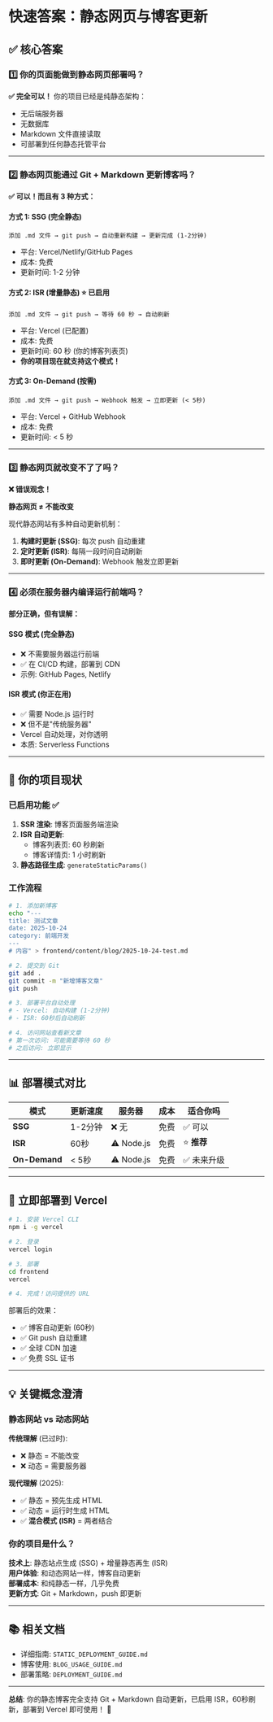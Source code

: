 # 快速答案：静态网页与博客更新

## ✅ 核心答案

### 1️⃣ 你的页面能做到静态网页部署吗？

**✅ 完全可以！** 你的项目已经是纯静态架构：
- 无后端服务器
- 无数据库
- Markdown 文件直接读取
- 可部署到任何静态托管平台

---

### 2️⃣ 静态网页能通过 Git + Markdown 更新博客吗？

**✅ 可以！而且有 3 种方式：**

#### 方式 1: SSG (完全静态) 
```
添加 .md 文件 → git push → 自动重新构建 → 更新完成 (1-2分钟)
```
- 平台: Vercel/Netlify/GitHub Pages
- 成本: 免费
- 更新时间: 1-2 分钟

#### 方式 2: ISR (增量静态) ⭐ 已启用
```
添加 .md 文件 → git push → 等待 60 秒 → 自动刷新
```
- 平台: Vercel (已配置)
- 成本: 免费
- 更新时间: 60 秒 (你的博客列表页)
- **你的项目现在就支持这个模式！**

#### 方式 3: On-Demand (按需)
```
添加 .md 文件 → git push → Webhook 触发 → 立即更新 (< 5秒)
```
- 平台: Vercel + GitHub Webhook
- 成本: 免费
- 更新时间: < 5 秒

---

### 3️⃣ 静态网页就改变不了了吗？

**❌ 错误观念！**

**静态网页 ≠ 不能改变**

现代静态网站有多种自动更新机制：

1. **构建时更新 (SSG)**: 每次 push 自动重建
2. **定时更新 (ISR)**: 每隔一段时间自动刷新
3. **即时更新 (On-Demand)**: Webhook 触发立即更新

---

### 4️⃣ 必须在服务器内编译运行前端吗？

**部分正确，但有误解：**

#### SSG 模式 (完全静态)
- ❌ 不需要服务器运行前端
- ✅ 在 CI/CD 构建，部署到 CDN
- 示例: GitHub Pages, Netlify

#### ISR 模式 (你正在用)
- ✅ 需要 Node.js 运行时
- ❌ 但不是"传统服务器"
- Vercel 自动处理，对你透明
- 本质: Serverless Functions

---

## 🎯 你的项目现状

### 已启用功能 ✅

1. **SSR 渲染**: 博客页面服务端渲染
2. **ISR 自动更新**: 
   - 博客列表页: 60 秒刷新
   - 博客详情页: 1 小时刷新
3. **静态路径生成**: `generateStaticParams()`

### 工作流程

```bash
# 1. 添加新博客
echo "---
title: 测试文章
date: 2025-10-24
category: 前端开发
---
# 内容" > frontend/content/blog/2025-10-24-test.md

# 2. 提交到 Git
git add .
git commit -m "新增博客文章"
git push

# 3. 部署平台自动处理
# - Vercel: 自动构建 (1-2分钟)
# - ISR: 60秒后自动刷新

# 4. 访问网站查看新文章
# 第一次访问: 可能需要等待 60 秒
# 之后访问: 立即显示
```

---

## 📊 部署模式对比

| 模式 | 更新速度 | 服务器 | 成本 | 适合你吗 |
|------|---------|--------|------|----------|
| **SSG** | 1-2分钟 | ❌ 无 | 免费 | ✅ 可以 |
| **ISR** | 60秒 | ⚠️ Node.js | 免费 | ⭐ **推荐** |
| **On-Demand** | < 5秒 | ⚠️ Node.js | 免费 | ✅ 未来升级 |

---

## 🚀 立即部署到 Vercel

```bash
# 1. 安装 Vercel CLI
npm i -g vercel

# 2. 登录
vercel login

# 3. 部署
cd frontend
vercel

# 4. 完成！访问提供的 URL
```

部署后的效果：
- ✅ 博客自动更新 (60秒)
- ✅ Git push 自动重建
- ✅ 全球 CDN 加速
- ✅ 免费 SSL 证书

---

## 💡 关键概念澄清

### 静态网站 vs 动态网站

**传统理解** (已过时):
- ❌ 静态 = 不能改变
- ❌ 动态 = 需要服务器

**现代理解** (2025):
- ✅ 静态 = 预先生成 HTML
- ✅ 动态 = 运行时生成 HTML
- ✅ **混合模式 (ISR)** = 两者结合

### 你的项目是什么？

**技术上**: 静态站点生成 (SSG) + 增量静态再生 (ISR)  
**用户体验**: 和动态网站一样，博客自动更新  
**部署成本**: 和纯静态一样，几乎免费  
**更新方式**: Git + Markdown，push 即更新

---

## 📚 相关文档

- 详细指南: `STATIC_DEPLOYMENT_GUIDE.md`
- 博客使用: `BLOG_USAGE_GUIDE.md`
- 部署策略: `DEPLOYMENT_GUIDE.md`

---

**总结**: 你的静态博客完全支持 Git + Markdown 自动更新，已启用 ISR，60秒刷新，部署到 Vercel 即可使用！ 🎉
